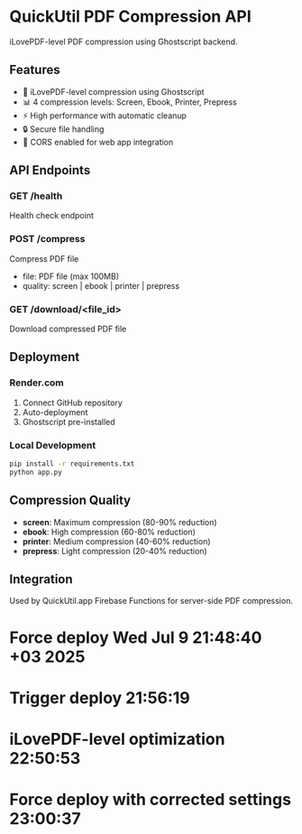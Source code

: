 # QuickUtil PDF Compression API

iLovePDF-level PDF compression using Ghostscript backend.

## Features

- 🚀 iLovePDF-level compression using Ghostscript
- 📊 4 compression levels: Screen, Ebook, Printer, Prepress  
- ⚡ High performance with automatic cleanup
- 🔒 Secure file handling
- 📱 CORS enabled for web app integration

## API Endpoints

### GET /health
Health check endpoint

### POST /compress
Compress PDF file
- file: PDF file (max 100MB)
- quality: screen | ebook | printer | prepress

### GET /download/<file_id>
Download compressed PDF file

## Deployment

### Render.com
1. Connect GitHub repository
2. Auto-deployment 
3. Ghostscript pre-installed

### Local Development
```bash
pip install -r requirements.txt
python app.py
```

## Compression Quality

- **screen**: Maximum compression (80-90% reduction)
- **ebook**: High compression (60-80% reduction)  
- **printer**: Medium compression (40-60% reduction)
- **prepress**: Light compression (20-40% reduction)

## Integration

Used by QuickUtil.app Firebase Functions for server-side PDF compression.
# Force deploy Wed Jul  9 21:48:40 +03 2025
# Trigger deploy 21:56:19
# iLovePDF-level optimization 22:50:53
# Force deploy with corrected settings 23:00:37
